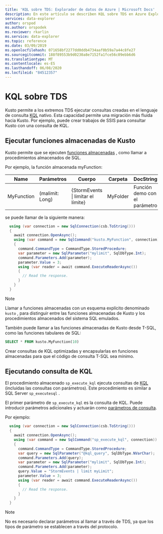```yaml
---
title: 'KQL sobre TDS: Explorador de datos de Azure | Microsoft Docs'
description: En este artículo se describen KQL sobre TDS en Azure Explorador de datos.
services: data-explorer
author: orspod
ms.author: orspodek
ms.reviewer: rkarlin
ms.service: data-explorer
ms.topic: reference
ms.date: 03/09/2019
ms.openlocfilehash: 071658bf2277dd0ddb4734aaf0b59a7a44c8fe27
ms.sourcegitcommit: 188f89553b9d0230a8e7152fa1fce56c09ebb6d6
ms.translationtype: MT
ms.contentlocale: es-ES
ms.lasthandoff: 06/08/2020
ms.locfileid: "84512357"
---
```

# <a name="kql-over-tds"></a>KQL sobre TDS

Kusto permite a los extremos TDS ejecutar consultas creadas en el lenguaje de consulta [KQL](../../query/index.md) nativo. Esta capacidad permite una migración más fluida hacia Kusto. Por ejemplo, puede crear trabajos de SSIS para consultar Kusto con una consulta de KQL.

## <a name="executing-kusto-stored-functions"></a>Ejecutar funciones almacenadas de Kusto

Kusto permite que se ejecuten [funciones almacenadas](../../query/schema-entities/stored-functions.md) , como llamar a procedimientos almacenados de SQL.

Por ejemplo, la función almacenada myFunction:

|Name |Parámetros|Cuerpo|Carpeta|DocString
|---|---|---|---|---
|MyFunction |(malimit: Long)| {StormEvents &#124; limitar el límite}|MyFolder|Función demo con el parámetro||

se puede llamar de la siguiente manera:

```csharp
  using (var connection = new SqlConnection(csb.ToString()))
  {
    await connection.OpenAsync();
    using (var command = new SqlCommand("kusto.MyFunction", connection))
    {
      command.CommandType = CommandType.StoredProcedure;
      var parameter = new SqlParameter("mylimit", SqlDbType.Int);
      command.Parameters.Add(parameter);
      parameter.Value = 3;
      using (var reader = await command.ExecuteReaderAsync())
      {
        // Read the response.
      }
    }
  }
```

> [!NOTE]
> Llamar a funciones almacenadas con un esquema explícito denominado `kusto` , para distinguir entre las funciones almacenadas de Kusto y los procedimientos almacenados del sistema SQL emulados.

También puede llamar a las funciones almacenadas de Kusto desde T-SQL, como las funciones tabulares de SQL:

```sql
SELECT * FROM kusto.MyFunction(10)
```

Crear consultas de KQL optimizadas y encapsularlas en funciones almacenadas para que el código de consulta T-SQL sea mínimo.

## <a name="executing-kql-query"></a>Ejecutando consulta de KQL

El procedimiento almacenado `sp_execute_kql` ejecuta consultas de [KQL](../../query/index.md) (incluidas las consultas con parámetros). Este procedimiento es similar a SQL Server `sp_executesql` .

El primer parámetro de `sp_execute_kql` es la consulta de KQL. Puede introducir parámetros adicionales y actuarán como [parámetros de consulta](../../query/queryparametersstatement.md).

Por ejemplo:

```csharp
  using (var connection = new SqlConnection(csb.ToString()))
  {
    await connection.OpenAsync();
    using (var command = new SqlCommand("sp_execute_kql", connection))
    {
      command.CommandType = CommandType.StoredProcedure;
      var query = new SqlParameter("@kql_query", SqlDbType.NVarChar);
      command.Parameters.Add(query);
      var parameter = new SqlParameter("mylimit", SqlDbType.Int);
      command.Parameters.Add(parameter);
      query.Value = "StormEvents | limit myLimit";
      parameter.Value = 3;
      using (var reader = await command.ExecuteReaderAsync())
      {
        // Read the response.
      }
    }
  }
```

> [!NOTE]
> No es necesario declarar parámetros al llamar a través de TDS, ya que los tipos de parámetro se establecen a través del protocolo.
